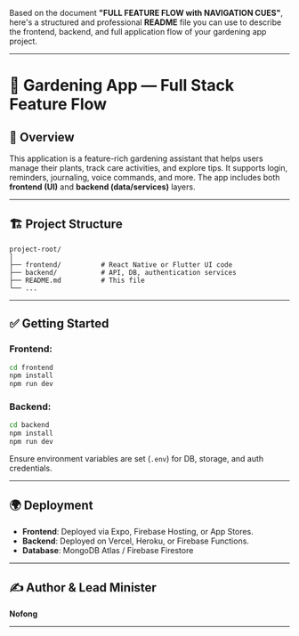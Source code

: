 Based on the document **"FULL FEATURE FLOW with NAVIGATION CUES"**, here's a structured and professional **README** file you can use to describe the frontend, backend, and full application flow of your gardening app project.

---

# 🌱 Gardening App — Full Stack Feature Flow

## 📄 Overview

This application is a feature-rich gardening assistant that helps users manage their plants, track care activities, and explore tips. It supports login, reminders, journaling, voice commands, and more. The app includes both **frontend (UI)** and **backend (data/services)** layers.

---

## 🏗️ Project Structure

```plaintext
project-root/
│
├── frontend/          # React Native or Flutter UI code
├── backend/           # API, DB, authentication services
├── README.md          # This file
└── ...
```

---

## ✅ Getting Started

### Frontend:

```bash
cd frontend
npm install
npm run dev
```

### Backend:

```bash
cd backend
npm install
npm run dev
```

Ensure environment variables are set (`.env`) for DB, storage, and auth credentials.

---

## 🌍 Deployment

* **Frontend**: Deployed via Expo, Firebase Hosting, or App Stores.
* **Backend**: Deployed on Vercel, Heroku, or Firebase Functions.
* **Database**: MongoDB Atlas / Firebase Firestore

---

## ✍️ Author & Lead Minister

**Nofong**

---
